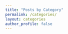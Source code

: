 ```yaml
---
title: "Posts by Category"
permalink: /categories/
layout: categories
author_profile: false
---
```

